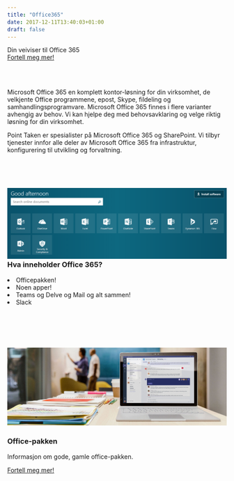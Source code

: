 ```yaml
---
title: "Office365"
date: 2017-12-11T13:40:03+01:00
draft: false
---
```


<div class="row splash w-office" style="margin-bottom:2rem">
    <div class="col-12 splash-wrapper">
        <div class="splash-slogan">Din veiviser til Office 365
        </div>
<a class="btn btn-primary" href="#" role="button">Fortell meg mer!</a> 
    </div>
</div>
</br>
<div class="row">
    <div class="col-12">
        <p class="lead">Microsoft Office 365 en komplett kontor-løsning for din virksomhet, de velkjente Office programmene, epost, Skype, fildeling og samhandlingsprogramvare. Microsoft Office 365 finnes i flere varianter avhengig av behov. Vi kan hjelpe deg med behovsavklaring og velge riktig løsning for din virksomhet.</p>
        <p class="lead">Point Taken er spesialister på Microsoft Office 365 og SharePoint. Vi tilbyr tjenester innfor alle deler av Microsoft Office 365 fra infrastruktur, konfigurering til utvikling og forvaltning.</p>        
    </div>
</div>
</br>
<div class="row background-blue ad-info fullwidth" style="padding-top:3rem;padding-bottom:3rem">
    <div class="col-sm-12 col-lg-6">
        <img class="img-fluid" src="../img/o365menu.PNG"></img>        
    </div>
    <div class="col-sm-12 col-lg-6">
        <h3 style="margin-top:0">Hva inneholder Office 365?</h3>
            <li><i class="fa fa-laptop" aria-hidden="true"></i>Officepakken!</li>
            <li><i class="fa fa-area-chart" aria-hidden="true"></i>Noen apper!</li>
            <li><i class="fa fa-bar-chart" aria-hidden="true"></i>Teams og Delve og Mail og alt sammen!</li>    
            <li><i class="fa fa-slack" aria-hidden="true"></i>Slack</li>      
        </ul>
    </div>
</div>
<div class="row background-yellow ad-info fullwidth" style="padding-top:3rem;padding-bottom:3rem">
    <div class="col-12">
        <img class="img-fluid" src="../img/O16_Teams.jpg"></img>        
    </div>
    <div class="col-12">
        <h3>Office-pakken</h3>
    </div>
    <div class="col-12">
        <p class="lead">Informasjon om gode, gamle office-pakken.</p>
    </div>
<a class="btn btn-primary" href="#" role="button">Fortell meg mer!</a>      
    </div>     
</div>